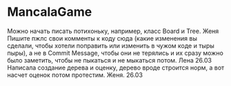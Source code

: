 # MancalaGame
Можно начать писать потихоньку, например, класс Board и Tree. Женя
  Пишите пжлс свои комменты к коду сюда (какие изменения вы сделали, чтобы хотели поправить или изменить в чужом коде и тыры пыры), а не в Commit Message, чтобы они не терялись и их сразу можно было заметить, чтобы не пыкаться и не мыкаться потом. Лена 26.03
  Написала создание дерева и оценку, дерево вроде строится норм, а вот насчет оценок потом протестим. Женя. 26.03
